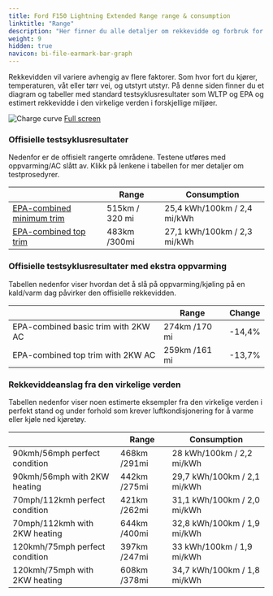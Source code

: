 ```yaml
---
title: Ford F150 Lightning Extended Range range & consumption
linktitle: "Range"
description: "Her finner du alle detaljer om rekkevidde og forbruk for Ford F150 Lightning Extended Range."
weight: 9
hidden: true
navicon: bi-file-earmark-bar-graph
---
```

<!-- markdownlint-disable MD033 -->

Rekkevidden vil variere avhengig av flere faktorer. Som hvor fort du kjører, temperaturen, våt eller tørr vei, og utstyrt utstyr. På denne siden finner du et diagram og tabeller med standard testsyklusresultater som WLTP og EPA og estimert rekkevidde i den virkelige verden i forskjellige miljøer. 

<img class="img-fluid" alt="Charge curve" src="../range.svg"/>
<a href="../range.svg">Full screen</a>

### Offisielle testsyklusresultater

Nedenfor er de offisielt rangerte områdene. Testene utføres med oppvarming/AC slått av. Klikk på lenkene i tabellen for mer detaljer om testprosedyrer. 

<table class="table">
<thead>
<tr><th></th><th>  Range </th><th>Consumption </th></tr>
<tbody>
<tr><td><a href="../../../../../guides/understandingrange/epa/">EPA-combined minimum trim</a></td><td>515km / 320 mi</td><td> 25,4 kWh/100km / 2,4 mi/kWh </td></tr> 
<tr><td><a href="../../../../../guides/understandingrange/epa/">EPA-combined top trim </a></td><td>483km /300mi</td><td> 27,1 kWh/100km / 2,3 mi/kWh  </td></tr> 
</tbody></table>

### Offisielle testsyklusresultater med ekstra oppvarming

Tabellen nedenfor viser hvordan det å slå på oppvarming/kjøling på en kald/varm dag påvirker den offisielle rekkevidden. 

<table class="table">
<thead>
<tr><th></th><th>  Range </th><th>Change </th></tr>
<tbody>
<tr><td>  EPA-combined basic trim with 2KW AC </td><td> 274km /170 mi </td><td> -14,4%</td></tr>
<tr><td>  EPA-combined top trim with 2KW AC </td><td> 259km /161 mi </td><td> -13,7%</td></tr>
</tbody></table>

### Rekkeviddeanslag fra den virkelige verden

Tabellen nedenfor viser noen estimerte eksempler fra den virkelige verden i perfekt stand og under forhold som krever luftkondisjonering for å varme eller kjøle ned kjøretøy. 

<table class="table">
<thead>
<tr><th></th><th>  Range </th><th>Consumption </th></tr>
<tbody>
<tr><td> 90kmh/56mph perfect condition </td><td> 468km /291mi</td><td> 28 kWh/100km / 2,2 mi/kWh </td></tr>
<tr><td> 90kmh/56mph with 2KW heating </td><td> 442km /275mi</td><td> 29,7 kWh/100km / 2,1 mi/kWh </td></tr
<tr><td> 70mph/112kmh perfect condition </td><td> 421km /262mi</td><td> 31,1 kWh/100km / 2,0 mi/kWh</td></tr>
<tr><td> 70mph/112kmh with 2KW heating </td><td> 644km /400mi</td><td> 32,8 kWh/100km / 1,9 mi/kWh  </td></tr
<tr><td> 120kmh/75mph perfect condition </td><td> 397km /247mi</td><td> 33 kWh/100km / 1,9 mi/kWh </td></tr>
<tr><td> 120kmh/75mph with 2KW heating </td><td> 608km /378mi</td><td> 34,7 kWh/100km / 1,8 mi/kWh </td></tr
</tbody></table>

